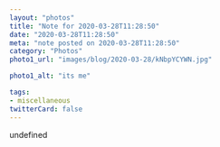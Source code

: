 ```yaml
---
layout: "photos"
title: "Note for 2020-03-28T11:28:50"
date: "2020-03-28T11:28:50"
meta: "note posted on 2020-03-28T11:28:50"
category: "Photos"
photo1_url: "images/blog/2020-03-28/kNbpYCYWN.jpg"

photo1_alt: "its me"

tags:
- miscellaneous
twitterCard: false
---
```

undefined
